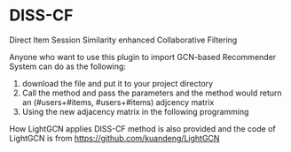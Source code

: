 # DISS-CF
Direct Item Session Similarity enhanced Collaborative Filtering

Anyone who want to use this plugin to import GCN-based Recommender System can do as the following:
1. download the file and put it to your project directory
2. Call the method and pass the parameters and the method would return an (#users+#items, #users+#items) adjcency matrix
3. Using the new adjacency matrix in the following programming

How LightGCN applies DISS-CF method is also provided and the code of LightGCN is from https://github.com/kuandeng/LightGCN
